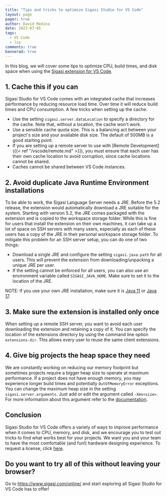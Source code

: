 ```yaml
---
title: "Tips and tricks to optimize Sigasi Studio for VS Code"
layout: page
pager: true
author: David Medina
date: 2023-07-05
tags:
  - VS Code
  - lsp
comments: true
bannerad: true
---
```


In this blog, we will cover some tips to optimize CPU, build times, and disk space when using the [Sigasi extension for VS Code](https://marketplace.visualstudio.com/items?itemName=Sigasi.sigasi-vscode).

## 1. Cache this if you can

Sigasi Studio for VS Code comes with an integrated cache that increases performance by reducing resource load time. Over time it will reduce build times and CPU consumption. A few tricks when setting up the cache:

- Use the setting `sigasi.server.dataLocation` to specify a directory for the cache. Note that, without a location, the cache won't work.
- Use a sensible cache quota size. This is a balancing act between your project's size and your available disk size. The default of 500MB is a good starting point.
- If you are setting up a remote server to use with [Remote Development]({{< ref "/vscode/remote.md" >}}), you must ensure that each user has their own cache location to avoid corruption, since cache locations cannot be shared.
- Caches cannot be shared between VS Code instances.

## 2. Avoid duplicate Java Runtime Environment installations

To be able to work, the Sigasi Language Server needs a JRE. Before the 5.2 release, the extension would automatically download a JRE suitable for the system. Starting with version 5.2, the JRE comes packaged with the extension and is copied to the workspace storage folder.
While this is fine for users that install the extension on their own machines, it can take up a lot of space on SSH servers with many users, especially as each of these users has a copy of the JRE in their personal workspace storage folder.
To mitigate this problem for an SSH server setup, you can do one of two things:

- Download a single JRE and configure the setting `sigasi.java.path` for all users. This will prevent the extension from downloading/unpacking a unique JRE per user.
- If the setting cannot be enforced for all users, you can also use an environment variable called `SIGASI_JAVA_HOME`. Make sure to set it to the location of the JRE.

NOTE: If you use your own JRE installation, make sure it is [Java 11](https://adoptium.net/temurin/releases/?version=11) or [Java 17](https://adoptium.net/temurin/releases/).

## 3. Make sure the extension is installed only once

When setting up a remote SSH server, you want to avoid each user downloading the extension and retaining a copy of it. You can specify the location of the extensions directory by using the command line option `extensions-dir`. This allows every user to reuse the same client extensions.

## 4. Give big projects the heap space they need

We are constantly working on reducing our memory footprint but sometimes projects require a bigger heap size to operate at maximum performance. If a project does not have enough memory, you may experience longer build times and potentially `OutOfMemoryError` exceptions. You can change the maximum heap size in the setting `sigasi.server.arguments`. Just add or edit the argument called `-Xmx<size>`. For more information about this argument refer to the [documentation](https://docs.oracle.com/cd/E13150_01/jrockit_jvm/jrockit/jrdocs/refman/optionX.html).

## Conclusion

Sigasi Studio for VS Code offers a variety of ways to improve performance when it comes to CPU, memory, and disk, and we encourage you to test out tricks to find what works best for your projects. We want you and your team to have the most comfortable (and fun!) hardware designing experience. To request a license, click [here](https://www.sigasi.com/license-request/).

## Do you want to try all of this without leaving your browser?

Go to <https://www.sigasi.com/online/> and start exploring all Sigasi Studio for VS Code has to offer!
